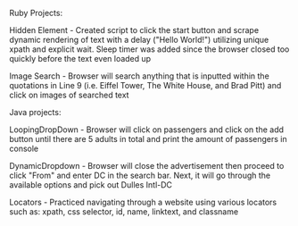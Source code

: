 Ruby Projects:

Hidden Element - Created script to click the start button and scrape dynamic rendering of text with a delay ("Hello World!") utilizing unique xpath and explicit wait. Sleep timer was added since the browser closed too quickly before the text even loaded up

Image Search - Browser will search anything that is inputted within the quotations in Line 9 (i.e. Eiffel Tower, The White House, and Brad Pitt) and click on images of searched text


Java projects:

LoopingDropDown - Browser will click on passengers and click on the add button until there are 5 adults in total and print the amount of passengers in console

DynamicDropdown - Browser will close the advertisement then proceed to click "From" and enter DC in the search bar. Next, it will go through the available options and pick out Dulles Intl-DC

Locators - Practiced navigating through a website using various locators such as: xpath, css selector, id, name, linktext, and classname
